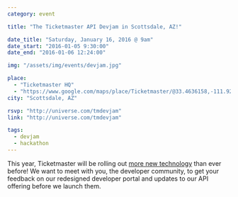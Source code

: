 ```yaml
---
category: event

title: "The Ticketmaster API Devjam in Scottsdale, AZ!"

date_title: "Saturday, January 16, 2016 @ 9am"
date_start: "2016-01-05 9:30:00"
date_end: "2016-01-06 12:24:00"

img: "/assets/img/events/devjam.jpg"

place: 
  - "Ticketmaster HQ"
  - "https://www.google.com/maps/place/Ticketmaster/@33.4636158,-111.9255313,17z/data=!4m6!1m3!3m2!1s0x872b0b1e9a288da9:0xff2655399901fb58!2sTicketmaster!3m1!1s0x872b0b1e9a288da9:0xff2655399901fb58"
city: "Scottsdale, AZ"

rsvp: "http://universe.com/tmdevjam"
link: "http://universe.com/tmdevjam"

tags: 
  - devjam
  - hackathon  
---
```


This year, Ticketmaster will be rolling out [more new technology](https://medium.com/ticketmaster-tech/open-platform-at-ticketmaster-e1f3b05cd417) than ever before! We want to meet with you, the developer community, to get your feedback on our redesigned developer portal and updates to our API offering before we launch them.
